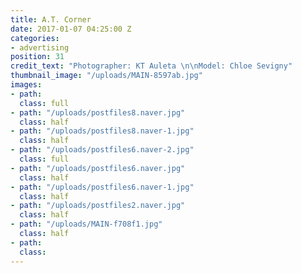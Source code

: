 ```yaml
---
title: A.T. Corner
date: 2017-01-07 04:25:00 Z
categories:
- advertising
position: 31
credit_text: "Photographer: KT Auleta \n\nModel: Chloe Sevigny"
thumbnail_image: "/uploads/MAIN-8597ab.jpg"
images:
- path: 
  class: full
- path: "/uploads/postfiles8.naver.jpg"
  class: half
- path: "/uploads/postfiles8.naver-1.jpg"
  class: half
- path: "/uploads/postfiles6.naver-2.jpg"
  class: full
- path: "/uploads/postfiles6.naver.jpg"
  class: half
- path: "/uploads/postfiles6.naver-1.jpg"
  class: half
- path: "/uploads/postfiles2.naver.jpg"
  class: half
- path: "/uploads/MAIN-f708f1.jpg"
  class: half
- path: 
  class: 
---
```


